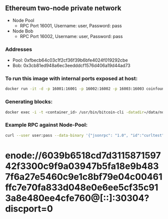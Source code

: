 ## Ethereum two-node private network

- Node Pool
  - RPC Port 16001, Username: user, Password: pass
- Node Bob
  - RPC Port 16002, Username: user, Password: pass

### Addresses

- Pool:  0xfbecb64c03c1f2cf36f39b6bfe4024f019292cbe
- Bob:   0x3cb81ed948a6ec3eedddcf1576d406a19d44ad73

### To run this image with internal ports exposed at host:

```bash
docker run -it -d -p 16001:16001 -p 16002:16002 -p 16003:16003 coinfoundry/ethereum-private-testnet
```

### Generating blocks:

```bash
docker exec -i -t <container_id> /usr/bin/bitcoin-cli -datadir=/data/node-pool generate 1
```

### Example RPC against Node-Pool:

```bash
curl --user user:pass --data-binary '{"jsonrpc": "1.0", "id":"curltest", "method": "getinfo", "params": [] }' -H 'content-type: application/json;' http://127.0.0.1:16001/
```

# enode://6039b6518cd7d311587159742f3300c9f9a03947b5fa18e9b4837f6a27e5460c9e1c8bf79e04c00461ffc7e70fa833d048e0e6ee5cf35c913a8e480ee4cfe760@[::]:30304?discport=0
